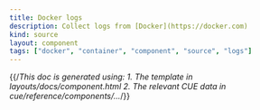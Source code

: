 ```yaml
---
title: Docker logs
description: Collect logs from [Docker](https://docker.com)
kind: source
layout: component
tags: ["docker", "container", "component", "source", "logs"]
---
```


{{/*This doc is generated using:
     1. The template in layouts/docs/component.html
2. The relevant CUE data in cue/reference/components/...*/}}
